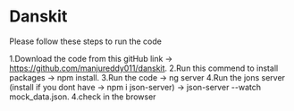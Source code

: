 # Danskit

Please follow these steps to run the code 

1.Download the code from this gitHub link -> https://github.com/manjureddy011/danskit.
2.Run this commend to install packages  -> npm install.
3.Run the code -> ng server
4.Run the jons server (install if you dont have -> npm i json-server) -> json-server --watch mock_data.json.
4.check in the browser 
